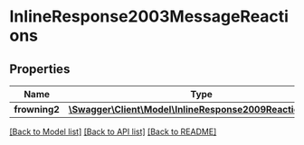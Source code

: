 # InlineResponse2003MessageReactions

## Properties
Name | Type | Description | Notes
------------ | ------------- | ------------- | -------------
**frowning2** | [**\Swagger\Client\Model\InlineResponse2009ReactionsSmile**](InlineResponse2009ReactionsSmile.md) |  | [optional] 

[[Back to Model list]](../../README.md#documentation-for-models) [[Back to API list]](../../README.md#documentation-for-api-endpoints) [[Back to README]](../../README.md)

